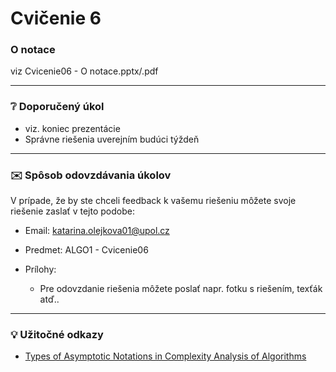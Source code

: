 # Cvičenie 6
### O notace
viz Cvicenie06 - O notace.pptx/.pdf


---
### :grey_question: Doporučený úkol
- viz. koniec prezentácie
- Správne riešenia uverejním budúci týždeň


---
### :envelope: Spôsob odovzdávania úkolov
V prípade, že by ste chceli feedback k vašemu riešeniu môžete svoje riešenie zaslať v tejto podobe:

- Email: katarina.olejkova01@upol.cz
- Predmet: ALGO1 - Cvicenie06

- Prílohy:
  - Pre odovzdanie riešenia môžete poslať napr. fotku s riešením, texťák atď..


---
### :bulb: Užitočné odkazy
- [Types of Asymptotic Notations in Complexity Analysis of Algorithms](https://www.geeksforgeeks.org/types-of-asymptotic-notations-in-complexity-analysis-of-algorithms/)
